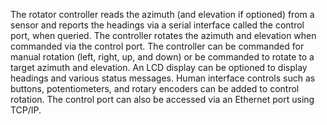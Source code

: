 The rotator controller reads the azimuth (and elevation if optioned) from a sensor and reports the headings via a serial interface  called the control port, when queried.  The controller rotates the azimuth and elevation when commanded via the control port.  The controller can be commanded for manual rotation (left, right, up, and down) or be commanded to rotate to a target azimuth and elevation.  An LCD display can be optioned to display headings and various status messages.  Human interface controls such as buttons, potentiometers, and rotary encoders can be added to control rotation.  The control port can also be accessed via an Ethernet port using TCP/IP.